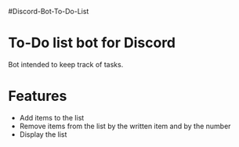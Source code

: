 #Discord-Bot-To-Do-List
# To-Do list bot for Discord
Bot intended to keep track of tasks. 
# Features
- Add items to the list
- Remove items from the list by the written item and by the number
- Display the list
